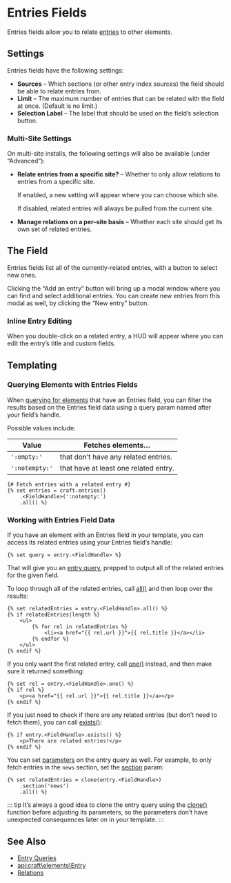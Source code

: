 # Entries Fields

Entries fields allow you to relate [entries](sections-and-entries.md) to other elements.

## Settings

Entries fields have the following settings:

- **Sources** – Which sections (or other entry index sources) the field should be able to relate entries from.
- **Limit** – The maximum number of entries that can be related with the field at once. (Default is no limit.)
- **Selection Label** – The label that should be used on the field’s selection button.

### Multi-Site Settings

On multi-site installs, the following settings will also be available (under “Advanced”):

- **Relate entries from a specific site?** – Whether to only allow relations to entries from a specific site.

  If enabled, a new setting will appear where you can choose which site.

  If disabled, related entries will always be pulled from the current site.

- **Manage relations on a per-site basis** – Whether each site should get its own set of related entries.

## The Field

Entries fields list all of the currently-related entries, with a button to select new ones.

Clicking the “Add an entry” button will bring up a modal window where you can find and select additional entries. You can create new entries from this modal as well, by clicking the “New entry” button.

### Inline Entry Editing

When you double-click on a related entry, a HUD will appear where you can edit the entry’s title and custom fields.

## Templating

### Querying Elements with Entries Fields

When [querying for elements](dev/element-queries/README.md) that have an Entries field, you can filter the results based on the Entries field data using a query param named after your field’s handle.

Possible values include:

| Value          | Fetches elements…                     |
| -------------- | ------------------------------------- |
| `':empty:'`    | that don’t have any related entries.  |
| `':notempty:'` | that have at least one related entry. |

```twig
{# Fetch entries with a related entry #}
{% set entries = craft.entries()
    .<FieldHandle>(':notempty:')
    .all() %}
```

### Working with Entries Field Data

If you have an element with an Entries field in your template, you can access its related entries using your Entries field’s handle:

```twig
{% set query = entry.<FieldHandle> %}
```

That will give you an [entry query](dev/element-queries/entry-queries.md), prepped to output all of the related entries for the given field.

To loop through all of the related entries, call [all()](api:craft\db\Query::all()) and then loop over the results:

```twig
{% set relatedEntries = entry.<FieldHandle>.all() %}
{% if relatedEntries|length %}
    <ul>
        {% for rel in relatedEntries %}
            <li><a href="{{ rel.url }}">{{ rel.title }}</a></li>
        {% endfor %}
    </ul>
{% endif %}
```

If you only want the first related entry, call [one()](api:craft\db\Query::one()) instead, and then make sure it returned something:

```twig
{% set rel = entry.<FieldHandle>.one() %}
{% if rel %}
    <p><a href="{{ rel.url }}">{{ rel.title }}</a></p>
{% endif %}
```

If you just need to check if there are any related entries (but don’t need to fetch them), you can call [exists()](api:craft\db\Query::exists()):

```twig
{% if entry.<FieldHandle>.exists() %}
    <p>There are related entries!</p>
{% endif %}
```

You can set [parameters](dev/element-queries/entry-queries.md#parameters) on the entry query as well. For example, to only fetch entries in the `news` section, set the [section](dev/element-queries/entry-queries.md#section) param:

```twig
{% set relatedEntries = clone(entry.<FieldHandle>)
    .section('news')
    .all() %}
```

::: tip
It’s always a good idea to clone the entry query using the [clone()](./dev/functions.md#clone) function before adjusting its parameters, so the parameters don’t have unexpected consequences later on in your template.
:::

## See Also

* [Entry Queries](dev/element-queries/entry-queries.md)
* <api:craft\elements\Entry>
* [Relations](relations.md)
